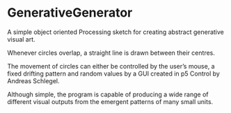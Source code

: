 # GenerativeGenerator

A simple object oriented Processing sketch for creating abstract generative visual art.

Whenever circles overlap, a straight line is drawn between their centres.

The movement of circles can either be controlled by the user’s mouse, a fixed drifting pattern and random values by a GUI created in p5 Control by Andreas Schlegel.

Although simple, the program is capable of producing a wide range of different visual outputs from the emergent patterns of many small units.
